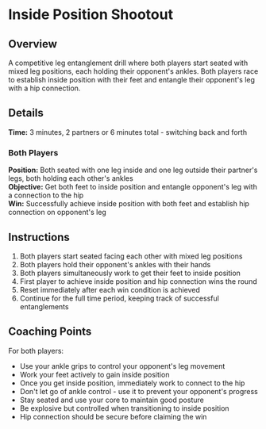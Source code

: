 # Inside Position Shootout

## Overview
A competitive leg entanglement drill where both players start seated with mixed leg positions, each holding their opponent's ankles. Both players race to establish inside position with their feet and entangle their opponent's leg with a hip connection.

## Details
**Time:** 3 minutes, 2 partners or 6 minutes total - switching back and forth

### Both Players
**Position:** Both seated with one leg inside and one leg outside their partner's legs, both holding each other's ankles  
**Objective:** Get both feet to inside position and entangle opponent's leg with a connection to the hip  
**Win:** Successfully achieve inside position with both feet and establish hip connection on opponent's leg

## Instructions
1. Both players start seated facing each other with mixed leg positions
2. Both players hold their opponent's ankles with their hands
3. Both players simultaneously work to get their feet to inside position
4. First player to achieve inside position and hip connection wins the round
5. Reset immediately after each win condition is achieved
6. Continue for the full time period, keeping track of successful entanglements

## Coaching Points
For both players:
- Use your ankle grips to control your opponent's leg movement
- Work your feet actively to gain inside position
- Once you get inside position, immediately work to connect to the hip
- Don't let go of ankle control - use it to prevent your opponent's progress
- Stay seated and use your core to maintain good posture
- Be explosive but controlled when transitioning to inside position
- Hip connection should be secure before claiming the win